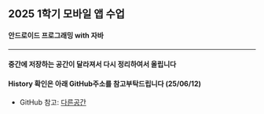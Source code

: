 ## 2025 1학기 모바일 앱 수업

#### 안드로이드 프로그래밍 with 자바

---

#### 중간에 저장하는 공간이 달라져서 다시 정리하여서 올립니다
#### History 확인은 아래 GitHub주소를 참고부탁드립니다 (25/06/12)
- GitHub 참고: [다른공간](https://github.com/LIMSEONU/2025-WebDesign/tree/main/Report)
